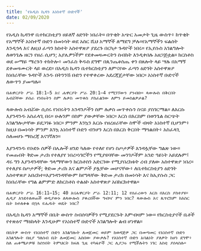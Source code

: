 ```yaml
---
title: 'የአዲስ ኪዳን አነስተኛ ቡድኖች'
date: 02/09/2020
---
```


የአዲስ ኪዳንዋ ቤተክርስቲያን ሀይለኛ ዕድገት ነበራት። በጥቂት አጭር አመታት ጊዜ ውስጥ፥ ከጥቂት የአማኞች አነስተኛ ቡድን በመነሳት ወደ አስር ሺህ አማኞች ለማደግ ቻሉ።የአማኞችን ፍልሰት እንዲጎላ እና ለዚህ ፈጣን ክስተት አስተዋጽዖ ያደረጉ በርካታ ጉዳዮች ነበሩ። የኢየሱስ አገልግሎት ለወንጌሉ ዘርን የዘራ ሲሆን; አያሌዎንችም የደቀመዛሙርትን ስብከት እንዲቀበሉ አዘጋጅቷል። ክርስቶስ ወደ ሠማይ ማረጉን ተከትሎ፥ መንፈስ ቅዱስ ደግሞ በጴንጤቆስጤ ቀን በጸሎት ላይ ሣሉ በአማኝ ደቀመዛሙርት ላይ ወረደ። በአዲስ ኪዳን ቤተክርስቲያን ለምናየው ፈጣን ዕድገት አስተዋጽዖ ከነበራቸው ጉዳዮች አንዱ በትንንሽ ቡድን የተዋቀረው አደረጃጀታቸው ነበር። አነስተኛ ቡድኖች ለውጥን ያመጣሉ።

`በሐዋርያት ሥራ 18:1–5 እና ሐዋርያት ሥራ 20:1–4 የሚገኘውን ያንብቡ። ጳውሎስ በቅርበት አብሯቸው ይሰራ የነበሩትን ስም ሉቃስ መጥቀስ ያስፈልገው ለምን ይመስልዎታል?`

ጳውሎስ አብሯው ሲሰሩ የነበሩትን አንዳንዶችን ስም ሉቃስ መጥቀሱን ስናይ ያስገርማል። ለእርሱ እያንዳንዱ አስፈላጊ በሩ። ሁሉንም በስም ያውቃቸው ነበር።   			    እርስ በእርስም በወንጌል ስርጭት አገልግሎታቸው ይደጋገፉ ነበር። ምንም እንኳን እርሱ የዘረዘራቸው ስሞች ብዛት አነስተኛ ቢሆንም፥ ከዚህ በመነሳት ምንም እንኳ አነስተኛ ቡድን ብንሆን እርስ በእርስ ቅርበት ማጎልበት፥ አስፈላጊ ስለመሆኑ ማስረጃ እናገኛለን።

እያንዳንዱ የቡድኑ ሰዎች በሌሎች ዘንድ ካለው የተለየ የሆነ ስጦታዎች እንዳሏቸው ግልጽ ነው። የመጡበት ቅድመ ታሪክ የተለያየ ነበረ።ነገሮችን የሚያዩባቸው መንገዶችም አንድ ዓይነት አይደሉም፤ ዳሩ ግን እያንዳንዳቸው ዓላማቸውን ክርስቶስን አድርገው የሚያበረክቱት ረብ ያለው አስተዋጽዖ ነበረ። የተለያዩ ስጦታዎች; ቅድመ ታሪክ እና ልምዶች ያሏቸው መሆናቸው፥ ለቤተክርስቲያን ዕድገት አስተዋጽዖ አበረከተ።እያንዳንዳቸውም ከየግላቸው ቅድመ ታሪክ በመነሳት እና ከኢየሱስ ጋር ከነበራቸው የግል ልምምድ ለክርስቶስ ተልዕኮ አስተዋጽዖ አበከርክተዋል።

`በሐዋርያት ሥራ 16:11–15; 40 እናሐዋርያት ሥራ 12:11; 12 የሰፈረውን እርስ በእርስ ያስተያዩ። ሊዲያ እንደተለወጠች ወዲያውኑ ለጳውሎስ ያቀረበችው ግብዣ ምን ነበር? ጳውሎስ እና ጴጥሮስም ከእስር ቤት ከተለቀቁ በኋላ የሔዱት ወዴት ነበር?`

በአዲስ ኪዳን አማኞች በቤት ውስጥ ስብሰባዎችን የሚያደርጉት እምብዛም ነው። የክርስቲያኖች ቤቶች የተጽዕኖ ማዕከላት እንዲሁም የአነስተኛ ቡድኖች አገልግሎት ልብ ሆነዋል።

`በቤትዎ ውስጥ የአነስተኛ ቡድን አገልግሎት ለመጀመር ወይም ከወዳጅዎ ጋር በመጣመር የአነስተኛ ቡድን አገልግሎት በዚያ ግለሰብ ቤት ለመጀመር አስበው ያውቃሉ? የአነስተኛ ቡድን አባልነት ያለዎት ከሆነ ደግሞ፥ ስለ ጠቀሜታዎቹ ከሰንበት ትምህርት ክፍለ ጊዜ ተካፋዮች ጋር ሊያጋሩ የሚችሉትን ነገር እስቲ ያሰላስሉ።`